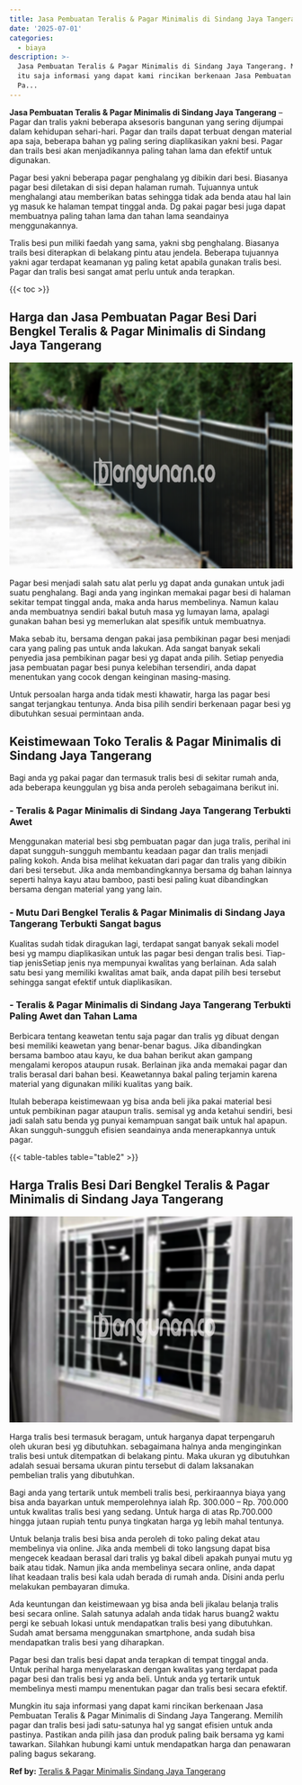 ```yaml
---
title: Jasa Pembuatan Teralis & Pagar Minimalis di Sindang Jaya Tangerang
date: '2025-07-01'
categories:
  - biaya
description: >-
  Jasa Pembuatan Teralis & Pagar Minimalis di Sindang Jaya Tangerang. Mungkin
  itu saja informasi yang dapat kami rincikan berkenaan Jasa Pembuatan Teralis &
  Pa...
---
```


**Jasa Pembuatan Teralis & Pagar Minimalis di Sindang Jaya Tangerang** – Pagar dan tralis yakni beberapa aksesoris bangunan yang sering dijumpai dalam kehidupan sehari-hari. Pagar dan trails dapat terbuat dengan material apa saja, beberapa bahan yg paling sering diaplikasikan yakni besi. Pagar dan trails besi akan menjadikannya paling tahan lama dan efektif untuk digunakan.

Pagar besi yakni beberapa pagar penghalang yg dibikin dari besi. Biasanya pagar besi diletakan di sisi depan halaman rumah. Tujuannya untuk menghalangi atau memberikan batas sehingga tidak ada benda atau hal lain yg masuk ke halaman tempat tinggal anda. Dg pakai pagar besi juga dapat membuatnya paling tahan lama dan tahan lama seandainya menggunakannya.

Tralis besi pun miliki faedah yang sama, yakni sbg penghalang. Biasanya trails besi diterapkan di belakang pintu atau jendela. Beberapa tujuannya yakni agar terdapat keamanan yg paling ketat apabila gunakan tralis besi. Pagar dan tralis besi sangat amat perlu untuk anda terapkan.

{{< toc >}}

## Harga dan Jasa Pembuatan Pagar Besi Dari Bengkel Teralis & Pagar Minimalis di Sindang Jaya Tangerang

![Jasa Pembuatan Teralis & Pagar Minimalis di Sindang Jaya Tangerang](/images/pagar-minimalis-murah-64.png)

Pagar besi menjadi salah satu alat perlu yg dapat anda gunakan untuk jadi suatu penghalang. Bagi anda yang inginkan memakai pagar besi di halaman sekitar tempat tinggal anda, maka anda harus membelinya. Namun kalau anda membuatnya sendiri bakal butuh masa yg lumayan lama, apalagi gunakan bahan besi yg memerlukan alat spesifik untuk membuatnya.

Maka sebab itu, bersama dengan pakai jasa pembikinan pagar besi menjadi cara yang paling pas untuk anda lakukan. Ada sangat banyak sekali penyedia jasa pembikinan pagar besi yg dapat anda pilih. Setiap penyedia jasa pembuatan pagar besi punya kelebihan tersendiri, anda dapat menentukan yang cocok dengan keinginan masing-masing.

Untuk persoalan harga anda tidak mesti khawatir, harga las pagar besi sangat terjangkau tentunya. Anda bisa pilih sendiri berkenaan pagar besi yg dibutuhkan sesuai permintaan anda.

## Keistimewaan Toko Teralis & Pagar Minimalis di Sindang Jaya Tangerang

Bagi anda yg pakai pagar dan termasuk tralis besi di sekitar rumah anda, ada beberapa keunggulan yg bisa anda peroleh sebagaimana berikut ini.

### \- Teralis & Pagar Minimalis di Sindang Jaya Tangerang Terbukti Awet

Menggunakan material besi sbg pembuatan pagar dan juga tralis, perihal ini dapat sungguh-sungguh membantu keadaan pagar dan tralis menjadi paling kokoh. Anda bisa melihat kekuatan dari pagar dan tralis yang dibikin dari besi tersebut. Jika anda membandingkannya bersama dg bahan lainnya seperti halnya kayu atau bamboo, pasti besi paling kuat dibandingkan bersama dengan material yang yang lain.

### \- Mutu Dari Bengkel Teralis & Pagar Minimalis di Sindang Jaya Tangerang Terbukti Sangat bagus

Kualitas sudah tidak diragukan lagi, terdapat sangat banyak sekali model besi yg mampu diaplikasikan untuk las pagar besi dengan tralis besi. Tiap-tiap jenisSetiap jenis nya mempunyai kwalitas yang berlainan. Ada salah satu besi yang memiliki kwalitas amat baik, anda dapat pilih besi tersebut sehingga sangat efektif untuk diaplikasikan.

### \- Teralis & Pagar Minimalis di Sindang Jaya Tangerang Terbukti Paling Awet dan Tahan Lama

Berbicara tentang keawetan tentu saja pagar dan tralis yg dibuat dengan besi memiliki keawetan yang benar-benar bagus. Jika dibandingkan bersama bamboo atau kayu, ke dua bahan berikut akan gampang mengalami keropos ataupun rusak. Berlainan jika anda memakai pagar dan tralis berasal dari bahan besi. Keawetannya bakal paling terjamin karena material yang digunakan miliki kualitas yang baik.

Itulah beberapa keistimewaan yg bisa anda beli jika pakai material besi untuk pembikinan pagar ataupun tralis. semisal yg anda ketahui sendiri, besi jadi salah satu benda yg punyai kemampuan sangat baik untuk hal apapun. Akan sungguh-sungguh efisien seandainya anda menerapkannya untuk pagar.

{{< table-tables table="table2" >}}

## Harga Tralis Besi Dari Bengkel Teralis & Pagar Minimalis di Sindang Jaya Tangerang

![Jasa Pembuatan Teralis & Pagar Minimalis di Sindang Jaya Tangerang](/images/teralis-minimalis-murah-21.png)

Harga tralis besi termasuk beragam, untuk harganya dapat terpengaruh oleh ukuran besi yg dibutuhkan. sebagaimana halnya anda menginginkan tralis besi untuk ditempatkan di belakang pintu. Maka ukuran yg dibutuhkan adalah sesuai bersama ukuran pintu tersebut di dalam laksanakan pembelian tralis yang dibutuhkan.

Bagi anda yang tertarik untuk membeli tralis besi, perkiraannya biaya yang bisa anda bayarkan untuk memperolehnya ialah Rp. 300.000 – Rp. 700.000 untuk kwalitas tralis besi yang sedang. Untuk harga di atas Rp.700.000 hingga jutaan rupiah tentu punya tingkatan harga yg lebih mahal tentunya.

Untuk belanja tralis besi bisa anda peroleh di toko paling dekat atau membelinya via online. Jika anda membeli di toko langsung dapat bisa mengecek keadaan berasal dari tralis yg bakal dibeli apakah punyai mutu yg baik atau tidak. Namun jika anda membelinya secara online, anda dapat lihat keadaan tralis besi kala udah berada di rumah anda. Disini anda perlu melakukan pembayaran dimuka.

Ada keuntungan dan keistimewaan yg bisa anda beli jikalau belanja tralis besi secara online. Salah satunya adalah anda tidak harus buang2 waktu pergi ke sebuah lokasi untuk mendapatkan tralis besi yang dibutuhkan. Sudah amat bersama menggunakan smartphone, anda sudah bisa mendapatkan tralis besi yang diharapkan.

Pagar besi dan tralis besi dapat anda terapkan di tempat tinggal anda. Untuk perihal harga menyelaraskan dengan kwalitas yang terdapat pada pagar besi dan tralis besi yg anda beli. Untuk anda yg tertarik untuk membelinya mesti mampu menentukan pagar dan tralis besi secara efektif.

Mungkin itu saja informasi yang dapat kami rincikan berkenaan Jasa Pembuatan Teralis & Pagar Minimalis di Sindang Jaya Tangerang. Memilih pagar dan tralis besi jadi satu-satunya hal yg sangat efisien untuk anda pastinya. Pastikan anda pilih jasa dan produk paling baik bersama yg kami tawarkan. Silahkan hubungi kami untuk mendapatkan harga dan penawaran paling bagus sekarang.

**Ref by:** [Teralis & Pagar Minimalis Sindang Jaya Tangerang](https://id.wikipedia.org/wiki/Teralis)
